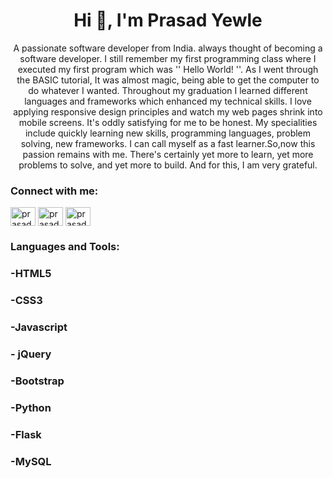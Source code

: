 <h1 align="center">Hi 👋, I'm Prasad Yewle</h1>
<p align="center">A passionate software developer from India. always thought of becoming a software developer. I still remember my first programming class where I executed my first program which was '' Hello World! ''. As I went through the BASIC tutorial, It was almost magic, being able to get the computer to do whatever I wanted. Throughout my graduation I learned different languages and frameworks which enhanced my technical skills. I love applying responsive design principles and watch my web pages shrink into mobile screens. It's oddly satisfying for me to be honest. My specialities include quickly learning new skills, programming languages, problem solving, new frameworks. I can call myself as a fast learner.So,now this passion remains with me. There's certainly yet more to learn, yet more problems to solve, and yet more to build. And for this, I am very grateful.</p>

<h3 align="left">Connect with me:</h3>
<p align="left">
<a href="https://www.linkedin.com/in/prasad-yewle-a686111b1?lipi=urn%3Ali%3Apage%3Ad_flagship3_profile_view_base_contact_details%3BbJtrs6WKQJqD3m2G%2B0PUFw%3D%3D" target="blank"><img align="center" src="https://raw.githubusercontent.com/rahuldkjain/github-profile-readme-generator/master/src/images/icons/Social/linked-in-alt.svg" alt="prasad-yewle" height="30" width="40" /></a>
<a href="https://www.facebook.com/prasad.yewle" target="blank"><img align="center" src="https://raw.githubusercontent.com/rahuldkjain/github-profile-readme-generator/master/src/images/icons/Social/facebook.svg" alt="prasad yewle" height="30" width="40" /></a>
<a href="https://instagram.com/prasad_yewle" target="blank"><img align="center" src="https://raw.githubusercontent.com/rahuldkjain/github-profile-readme-generator/master/src/images/icons/Social/instagram.svg" alt="prasad_yewle" height="30" width="40" /></a>
</p>

<h3 align="left">Languages and Tools:</h3>
<h3> -HTML5 </h3>
<h3> -CSS3 </h3>
<h3> -Javascript </h3>
<h3>- jQuery </h3>
<h3> -Bootstrap </h3>
<h3> -Python </h3>
<h3> -Flask </h3>
<h3> -MySQL </h3>
